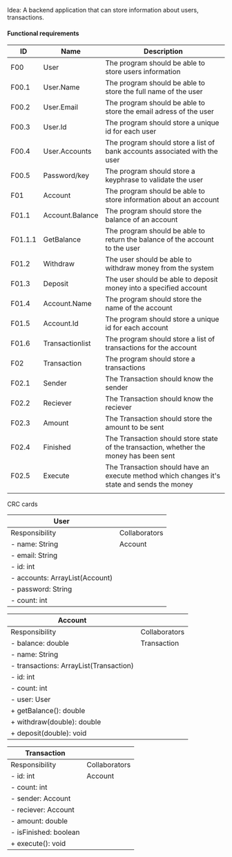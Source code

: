
Idea: A backend application that can store information about users, 
transactions.

#### Functional requirements

| ID      | Name            | Description                                                                                |
| ------- | --------------- | ------------------------------------------------------------------------------------------ |
| F00     | User            | The program should be able to store users information                                      |
| F00.1   | User.Name       | The program should be able to store the full name of the user                              |
| F00.2   | User.Email      | The program should be able to store the email adress of the user                           |
| F00.3   | User.Id         | The program should store a unique id for each user                                         |
| F00.4   | User.Accounts   | The program should store a list of bank accounts associated with the user                  |
| F00.5   | Password/key    | The program should store a keyphrase to validate the user                                  |
| F01     | Account         | The program should be able to store information about an account                           |
| F01.1   | Account.Balance | The program should store the balance of an account                                         |
| F01.1.1 | GetBalance      | The program should be able to return the balance of the account to the user                |
| F01.2   | Withdraw        | The user should be able to withdraw money from the system                                  |
| F01.3   | Deposit         | The user should be able to deposit money into a specified account                          |
| F01.4   | Account.Name    | The program should store the name of the account                                           |
| F01.5   | Account.Id      | The program should store a unique id for each account                                      |
| F01.6   | Transactionlist | The program should store a list of transactions for the account                            |
| F02     | Transaction     | The program should store a transactions                                                    |
| F02.1   | Sender          | The Transaction should know the sender                                                     |
| F02.2   | Reciever        | The Transaction should know the reciever                                                   |
| F02.3   | Amount          | The Transaction should store the amount to be sent                                         |
| F02.4   | Finished        | The Transaction should store state of the transaction, whether the money has been sent     |
| F02.5   | Execute         | The Transaction should have an execute method which changes it's state and sends the money |
|         |                 |                                                                                            |


CRC cards

| User                           |               |
| ------------------------------ | ------------- |
| Responsibility                 | Collaborators |
| - name: String                 | Account       |
| - email: String                |               |
| - id: int                      |               |
| - accounts: ArrayList(Account) |               |
| - password: String             |               |
| - count: int                   |               |

| Account                                |               |
|----------------------------------------| ------------- |
| Responsibility                         | Collaborators |
| - balance: double                      | Transaction   |
| - name: String                         |               |
| - transactions: ArrayList(Transaction) |               |
| - id: int                              |               |
| - count: int                           |               |
| - user: User                           |               |
| + getBalance(): double                 |               |
| + withdraw(double): double             |               |
| + deposit(double): void                |               |

| Transaction           |               |
|-----------------------| ------------- |
| Responsibility        | Collaborators |
| - id: int             | Account              |
| - count: int          |               |
| - sender: Account     |               |
| - reciever: Account   |               |
| - amount: double      |               |
| - isFinished: boolean |               |
| + execute(): void     |               |

